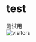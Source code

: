 # test  
测试用  
![visitors](https://github.com/engineerJoeHou/test/edit/main/badge?page_id=engineerJoeHou&left_color=green&right_color=red)
